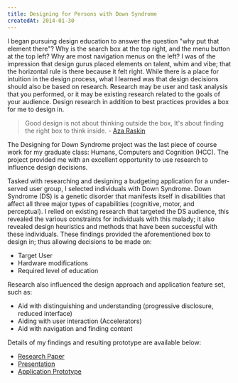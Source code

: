 ```yaml
---
title: Designing for Persons with Down Syndrome
createdAt: 2014-01-30
---
```


I began pursuing design education to answer the question "why put that element there"? Why is the search box at the top right, and the menu button at the top left? Why are most navigation menus on the left? I was of the impression that design gurus placed elements on talent, whim and vibe; that the horizontal rule is there because it felt right. While there is a place for intuition in the design process, what I learned was that design decisions should also be based on research. Research may be user and task analysis that you performed, or it may be existing research related to the goals of your audience. Design research in addition to best practices provides a box for me to design in.  

> Good design is not about thinking outside the box, It's about finding the right box to think inside. - [Aza Raskin](https://twitter.com/aza)  

The Designing for Down Syndrome project was the last piece of course work for my graduate class: Humans, Computers and Cognition (HCC). The project provided me with an excellent opportunity to use research to influence design decisions.

Tasked with researching and designing a budgeting application for a under-served user group, I selected individuals with Down Syndrome. Down Syndrome (DS) is a genetic disorder that manifests itself in disabilities that affect all three major types of capabilities (cognitive, motor, and perceptual). I relied on existing research that targeted the DS audience, this revealed the various constraints for individuals with this malady; it also revealed design heuristics and methods that have been successful with these individuals. These findings provided the aforementioned box to design in; thus allowing decisions to be made on:  
- Target User
- Hardware modifications
- Required level of education  

Research also influenced the design approach and application feature set, such as:  
- Aid with distinguishing and understanding (progressive disclosure, reduced interface)
- Aiding with user interaction (Accelerators)
- Aid with navigation and finding content

Details of my findings and resulting prototype are available below:  
- [Research Paper](http://byronbuckley.com/portfolio/hcc/bbuckley_LitReview.pdf)  
- [Presentation](http://www.slideshare.net/komplex/humans-computers-and-cognition-designing-for-down-syndrome)
- [Application Prototype](http://byronbuckley.com/easy-budget/)  